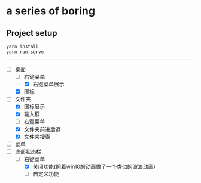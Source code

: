 # a series of boring

## Project setup
```
yarn install
yarn run serve
```
***
- [ ] 桌面
  - [ ] 右键菜单
    - [x] 右键菜单展示
  - [x] 图标
- [ ] 文件夹
  - [x] 图标展示
  - [x] 输入框
  - [ ] 右键菜单
  - [x] 文件夹前进后退
  - [x] 文件夹搜索
- [ ] 菜单
- [ ] 底部状态栏
  - [ ] 右键菜单
    - [x] 关闭功能(照着win10的动画做了一个类似的波浪动画)
    - [ ] 自定义功能